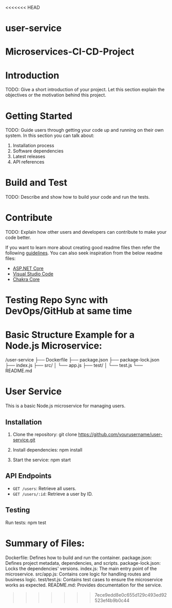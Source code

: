 <<<<<<< HEAD
# user-service
Microservices-CI-CD-Project
=======
# Introduction 
TODO: Give a short introduction of your project. Let this section explain the objectives or the motivation behind this project. 

# Getting Started
TODO: Guide users through getting your code up and running on their own system. In this section you can talk about:
1.	Installation process
2.	Software dependencies
3.	Latest releases
4.	API references

# Build and Test
TODO: Describe and show how to build your code and run the tests. 

# Contribute
TODO: Explain how other users and developers can contribute to make your code better. 

If you want to learn more about creating good readme files then refer the following [guidelines](https://docs.microsoft.com/en-us/azure/devops/repos/git/create-a-readme?view=azure-devops). You can also seek inspiration from the below readme files:
- [ASP.NET Core](https://github.com/aspnet/Home)
- [Visual Studio Code](https://github.com/Microsoft/vscode)
- [Chakra Core](https://github.com/Microsoft/ChakraCore)

# Testing Repo Sync with DevOps/GitHub at same time

# Basic Structure Example for a Node.js Microservice:

/user-service
  ├── Dockerfile
  ├── package.json
  ├── package-lock.json
  ├── index.js
  ├── src/
  │   └── app.js
  ├── test/
  │   └── test.js
  └── README.md

# User Service

This is a basic Node.js microservice for managing users.

## Installation

1. Clone the repository:
git clone https://github.com/yourusername/user-service.git


2. Install dependencies:
npm install


3. Start the service:
npm start


## API Endpoints

- `GET /users`: Retrieve all users.
- `GET /users/:id`: Retrieve a user by ID.

## Testing

Run tests:
npm test

# Summary of Files:

Dockerfile: Defines how to build and run the container.
package.json: Defines project metadata, dependencies, and scripts.
package-lock.json: Locks the dependencies' versions.
index.js: The main entry point of the microservice.
src/app.js: Contains core logic for handling routes and business logic.
test/test.js: Contains test cases to ensure the microservice works as expected.
README.md: Provides documentation for the service.


>>>>>>> 7ece9edd8e0c655d129c493ed92523ef4b9b0c44

